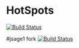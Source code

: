 # HotSpots
[![Build Status](https://travis-ci.org/ChicoState/HotSpots.svg?branch=master)](https://travis-ci.org/ChicoState/HotSpots)

#jsage1 fork
[![Build Status](https://travis-ci.org/jsage1/HotSpots.svg?branch=master)](https://travis-ci.org/jsage1/HotSpots)
